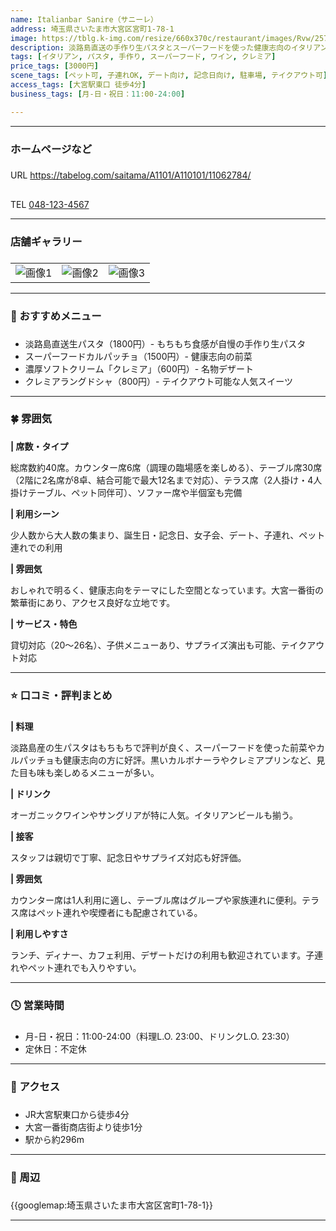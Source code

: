 ```yaml
---
name: Italianbar Sanire（サニーレ）  
address: 埼玉県さいたま市大宮区宮町1-78-1  
image: https://tblg.k-img.com/resize/660x370c/restaurant/images/Rvw/257858/9d511fb267aab9131d2134da2af6c5ac.jpg?token=3f1f6f8&api=v2
description: 淡路島直送の手作り生パスタとスーパーフードを使った健康志向のイタリアンバルです。もちもち食感の生パスタとオーガニックワインの組み合わせが人気で、濃厚なソフトクリーム「クレミア」も名物となっています。大宮一番街の繁華街にあり、おしゃれで明るい空間で健康的な食事を楽しめます。テラス席ではペット同伴も可能で、家族連れからデートまで幅広いシーンで利用されています。
tags: [イタリアン, パスタ, 手作り, スーパーフード, ワイン, クレミア]
price_tags: [3000円]
scene_tags: [ペット可, 子連れOK, デート向け, 記念日向け, 駐車場, テイクアウト可]
access_tags: [大宮駅東口 徒歩4分]
business_tags: [月-日・祝日：11:00-24:00]

---
```

---

### **ホームページなど**
###

URL https://tabelog.com/saitama/A1101/A110101/11062784/

##

TEL [048-123-4567](tel:+048-123-4567)

---

### **店舗ギャラリー**
###

|  |  |  |
| ---- | ---- | ---- |
| ![画像1](https://tblg.k-img.com/resize/660x370c/restaurant/images/Rvw/257858/5cdf54223502ee37314aff0d66e08d52.jpg?token=d1786ea&api=v2) | ![画像2](https://tblg.k-img.com/resize/660x370c/restaurant/images/Rvw/261385/9d617965952c5257619b7eb20a7d5dbe.jpg?token=372ded2&api=v2) | ![画像3](https://tblg.k-img.com/resize/660x370c/restaurant/images/Rvw/261385/2e591f296155802ba48e69848f6b2180.jpg?token=c10ce96&api=v2) |

---

### **📙 おすすめメニュー**
###

- 淡路島直送生パスタ（1800円）- もちもち食感が自慢の手作り生パスタ
- スーパーフードカルパッチョ（1500円）- 健康志向の前菜
- 濃厚ソフトクリーム「クレミア」（600円）- 名物デザート
- クレミアラングドシャ（800円）- テイクアウト可能な人気スイーツ

---

### **🍀 雰囲気**
###

**| 席数・タイプ**

総席数約40席。カウンター席6席（調理の臨場感を楽しめる）、テーブル席30席（2階に2名席が8卓、結合可能で最大12名まで対応）、テラス席（2人掛け・4人掛けテーブル、ペット同伴可）、ソファー席や半個室も完備

**| 利用シーン**

少人数から大人数の集まり、誕生日・記念日、女子会、デート、子連れ、ペット連れでの利用

**| 雰囲気**

おしゃれで明るく、健康志向をテーマにした空間となっています。大宮一番街の繁華街にあり、アクセス良好な立地です。

**| サービス・特色**

貸切対応（20～26名）、子供メニューあり、サプライズ演出も可能、テイクアウト対応

---

###

### **⭐️ 口コミ・評判まとめ**
###

**| 料理**

淡路島産の生パスタはもちもちで評判が良く、スーパーフードを使った前菜やカルパッチョも健康志向の方に好評。黒いカルボナーラやクレミアプリンなど、見た目も味も楽しめるメニューが多い。


**| ドリンク**

オーガニックワインやサングリアが特に人気。イタリアンビールも揃う。

**| 接客**

スタッフは親切で丁寧、記念日やサプライズ対応も好評価。

**| 雰囲気**

カウンター席は1人利用に適し、テーブル席はグループや家族連れに便利。テラス席はペット連れや喫煙者にも配慮されている。

**| 利用しやすさ**

ランチ、ディナー、カフェ利用、デザートだけの利用も歓迎されています。子連れやペット連れでも入りやすい。

---

### **🕓️ 営業時間**
###

- 月-日・祝日：11:00-24:00（料理L.O. 23:00、ドリンクL.O. 23:30）
- 定休日：不定休

---

### **🚌 アクセス**
###

- JR大宮駅東口から徒歩4分
- 大宮一番街商店街より徒歩1分
- 駅から約296m

---

### **📍 周辺**
###


{{googlemap:埼玉県さいたま市大宮区宮町1-78-1}}

---